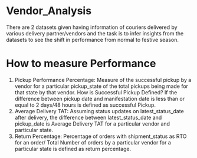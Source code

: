 # Vendor_Analysis
There are 2 datasets given having information of couriers delivered by various delivery partner/vendors and the task is to infer insights from the datasets to see the shift in performance from normal to festive season.

# How to measure Performance

1. Pickup Performance Percentage: Measure of the successful pickup by a vendor for a particular pickup_state of the total pickups being made for that state by that vendor.
How is Successful Pickup Defined?
If the difference between pickup date and manifestation date is less than or equal to 2 days/48 hours is defined as successful Pickup.
2. Average Delivery TAT: Assuming status updates on latest_status_date after delivery, the difference between latest_status_date and pickup_date is Average Delivery TAT for a particular vendor and particular state.
3. Return Percentage: Percentage of orders with shipment_status as RTO for an order/ Total Number of orders by a particular vendor for a particular state is defined as return percentage.
